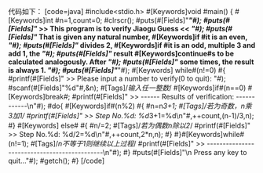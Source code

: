 代码如下：
[code=java]
#include<stdio.h>
#[Keywords]void #main()
{
    #[Keywords]int #n=1,count=0;
    #clrscr();
    #puts(#[Fields]"*********************************************************"#);
    #puts(#[Fields]"*      >> This program is to verify Jiaogu Guess  <<    *"#);
    #puts(#[Fields]"* That is given any natural number, #[Keywords]if #it is an even,   *"#);
    #puts(#[Fields]"* divides 2, #[Keywords]if #it is an odd, multiple 3 and add 1, the *"#);
    #puts(#[Fields]"* result #[Keywords]continue#s to be calculated analogously. After  *"#);
    #puts(#[Fields]"* some times, the result is always 1.                   *"#);
    #puts(#[Fields]"*********************************************************"#);
   #[Keywords] while#(n!=0)
    #{
	    #printf(#[Fields]" >> Please input a number to verify(0 to quit): "#);
	    #scanf(#[Fields]"%d"#,&n);      #[Tags]/*输入任一整数*/
	    #[Keywords]if#(n==0)
		#[Keywords]break#;
	    #printf(#[Fields]" >> ------ Results of verification: ------------\n"#);
	    #do{
	        #[Keywords]if#(n%2)
	        #{
	            #n=n*3+1;           #[Tags]/*若为奇数，n乘3加1*/
		    #printf(#[Fields]" >> Step No.%d: %d*3+1=%d\n"#,++count,(n-1)/3,n);
	        #}
	       #[Keywords] else#
	        #{
	            #n/=2;          #[Tags]/*若为偶数n除以2*/
		    #printf(#[Fields]" >> Step No.%d: %d/2=%d\n"#,++count,2*n,n);
	        #}
	    #}#[Keywords]while#(n!=1);             #[Tags]/*n不等于1则继续以上过程*/
	    #printf(#[Fields]" >> ---------------------------------------------\n"#);
    #}
    #puts(#[Fields]"\n Press any key to quit..."#);
    #getch();
#}
[/code]